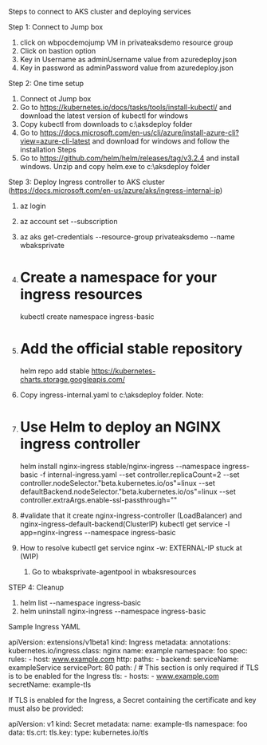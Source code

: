 Steps to connect to AKS cluster and deploying services

Step 1: Connect to Jump box

1. click on wbpocdemojump VM in privateaksdemo resource group
2. Click on bastion option 
3. Key in Username as adminUsername value from azuredeploy.json
4. Key in password as adminPassword value from azuredeploy.json


Step 2: One time setup

1. Connect ot Jump box
2. Go to https://kubernetes.io/docs/tasks/tools/install-kubectl/ and download the latest version of kubectl for windows
3. Copy kubectl from downloads to c:\aksdeploy folder
4. Go to https://docs.microsoft.com/en-us/cli/azure/install-azure-cli?view=azure-cli-latest and download for windows and follow the installation Steps
5. Go to https://github.com/helm/helm/releases/tag/v3.2.4 and install windows. Unzip and copy helm.exe to c:\aksdeploy folder 


Step 3: Deploy Ingress controller to AKS cluster (https://docs.microsoft.com/en-us/azure/aks/ingress-internal-ip)

1. az login
2. az account set --subscription
3. az aks get-credentials --resource-group privateaksdemo --name wbaksprivate
4. # Create a namespace for your ingress resources
   kubectl create namespace ingress-basic
5. # Add the official stable repository
   helm repo add stable https://kubernetes-charts.storage.googleapis.com/
6. Copy ingress-internal.yaml to c:\aksdeploy folder. Note: 
7. # Use Helm to deploy an NGINX ingress controller
   helm install nginx-ingress stable/nginx-ingress --namespace ingress-basic -f internal-ingress.yaml --set controller.replicaCount=2 --set controller.nodeSelector."beta\.kubernetes\.io/os"=linux --set defaultBackend.nodeSelector."beta\.kubernetes\.io/os"=linux --set controller.extraArgs.enable-ssl-passthrough=""
8. #validate that it create nginx-ingress-controller (LoadBalancer) and nginx-ingress-default-backend(ClusterIP) 
   kubectl get service -l app=nginx-ingress --namespace ingress-basic
9. 
    How to resolve kubectl get service nginx -w: EXTERNAL-IP stuck at <pending> (WIP)

    1. Go to wbaksprivate-agentpool in wbaksresources
    


STEP 4: Cleanup

1. helm list --namespace ingress-basic
2. helm uninstall nginx-ingress --namespace ingress-basic





Sample Ingress YAML

 apiVersion: extensions/v1beta1
  kind: Ingress
  metadata:
    annotations:
      kubernetes.io/ingress.class: nginx
    name: example
    namespace: foo
  spec:
    rules:
      - host: www.example.com
        http:
          paths:
            - backend:
                serviceName: exampleService
                servicePort: 80
              path: /
    # This section is only required if TLS is to be enabled for the Ingress
    tls:
        - hosts:
            - www.example.com
          secretName: example-tls

If TLS is enabled for the Ingress, a Secret containing the certificate and key must also be provided:

  apiVersion: v1
  kind: Secret
  metadata:
    name: example-tls
    namespace: foo
  data:
    tls.crt: <base64 encoded cert>
    tls.key: <base64 encoded key>
  type: kubernetes.io/tls
